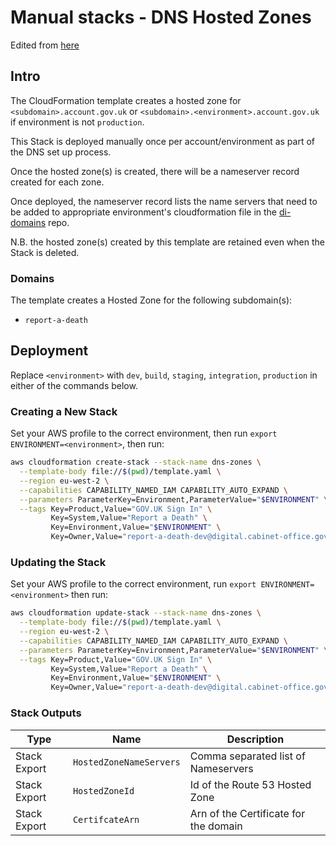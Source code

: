 # Manual stacks - DNS Hosted Zones

Edited
from [here](https://github.com/alphagov/di-accounts-infra/blob/9ddff8f2f9683a518a6a844c3918bfa67cae53e1/platform-dns/README.md)

## Intro

The CloudFormation template creates a hosted zone for `<subdomain>.account.gov.uk`
or `<subdomain>.<environment>.account.gov.uk` if environment is not `production`.

This Stack is deployed manually once per account/environment
as part of the DNS set up process.

Once the hosted zone(s) is created, there will be a nameserver record created for each zone.

Once deployed, the nameserver record lists the name servers that need to be added to appropriate environment's
cloudformation file in
the [di-domains](https://github.com/alphagov/di-domains/blob/main/cloudformation/domain/template.yaml) repo.

N.B. the hosted zone(s) created by this template are retained even when the Stack is deleted.

### Domains

The template creates a Hosted Zone for the following subdomain(s):

- `report-a-death`

## Deployment

Replace `<environment>` with `dev`, `build`, `staging`, `integration`, `production` in either of the commands below.

### Creating a New Stack

Set your AWS profile to the correct environment, then run `export ENVIRONMENT=<environment>`, then run:

```bash
aws cloudformation create-stack --stack-name dns-zones \
  --template-body file://$(pwd)/template.yaml \
  --region eu-west-2 \
  --capabilities CAPABILITY_NAMED_IAM CAPABILITY_AUTO_EXPAND \
  --parameters ParameterKey=Environment,ParameterValue="$ENVIRONMENT" \
  --tags Key=Product,Value="GOV.UK Sign In" \
         Key=System,Value="Report a Death" \
         Key=Environment,Value="$ENVIRONMENT" \
         Key=Owner,Value="report-a-death-dev@digital.cabinet-office.gov.uk"
```

### Updating the Stack

Set your AWS profile to the correct environment, run `export ENVIRONMENT=<environment>` then run:

```bash
aws cloudformation update-stack --stack-name dns-zones \
  --template-body file://$(pwd)/template.yaml \
  --region eu-west-2 \
  --capabilities CAPABILITY_NAMED_IAM CAPABILITY_AUTO_EXPAND \
  --parameters ParameterKey=Environment,ParameterValue="$ENVIRONMENT" \
  --tags Key=Product,Value="GOV.UK Sign In" \
         Key=System,Value="Report a Death" \
         Key=Environment,Value="$ENVIRONMENT" \
         Key=Owner,Value="report-a-death-dev@digital.cabinet-office.gov.uk"
```

### Stack Outputs

| Type         | Name                    | Description                           |
|--------------|-------------------------|---------------------------------------|
| Stack Export | `HostedZoneNameServers` | Comma separated list of Nameservers   |
| Stack Export | `HostedZoneId`          | Id of the Route 53 Hosted Zone        |
| Stack Export | `CertifcateArn`         | Arn of the Certificate for the domain |
